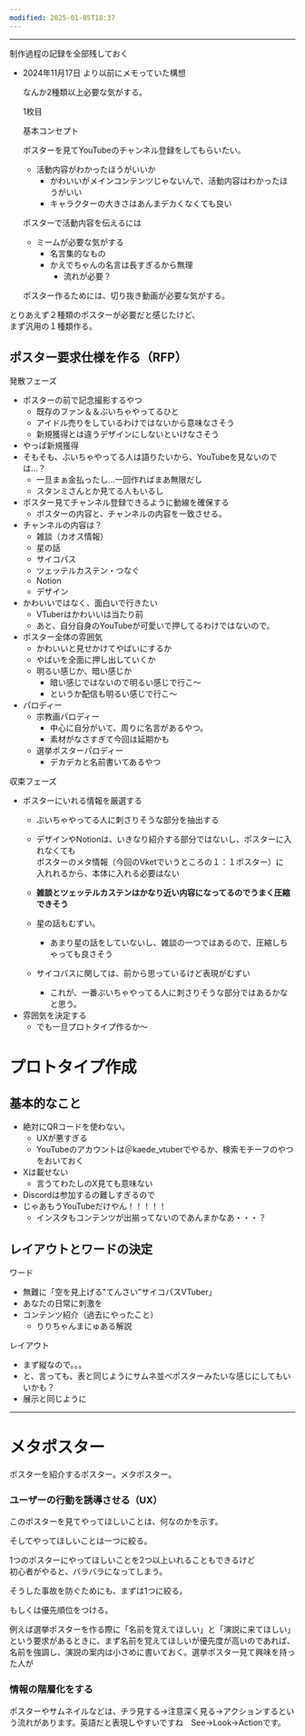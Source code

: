 ```yaml
---
modified: 2025-01-05T18:37
---
```

  

  

---

制作過程の記録を全部残しておく

  

- 2024年11月17日 より以前にメモっていた構想
    
    なんか2種類以上必要な気がする。
    
      
    
    1枚目
    
    基本コンセプト
    
    ポスターを見てYouTubeのチャンネル登録をしてもらいたい。
    
    - 活動内容がわかったほうがいいか
        - かわいいがメインコンテンツじゃないんで、活動内容はわかったほうがいい
        - キャラクターの大きさはあんまデカくなくても良い
    
      
    
    ポスターで活動内容を伝えるには
    
    - ミームが必要な気がする
        - 名言集的なもの
        - かえでちゃんの名言は長すぎるから無理
            - 流れが必要？
    
      
    
    ポスター作るためには、切り抜き動画が必要な気がする。
    

  

とりあえず２種類のポスターが必要だと感じたけど、  
まず汎用の１種類作る。  

  

## ポスター要求仕様を作る（RFP）

  

発散フェーズ

- ポスターの前で記念撮影するやつ
    - 既存のファン＆＆ぶいちゃやってるひと
    - アイドル売りをしているわけではないから意味なさそう
    - 新規獲得とは違うデザインにしないといけなさそう
- やっぱ新規獲得
- そもそも、ぶいちゃやってる人は語りたいから、YouTubeを見ないのでは…？
    - 一旦まぁ金払ったし…一回作ればまあ無限だし
    - スタンミさんとか見てる人もいるし
- ポスター見てチャンネル登録できるように動線を確保する
    - ポスターの内容と、チャンネルの内容を一致させる。
- チャンネルの内容は？
    - 雑談（カオス情報）
    - 星の話
    - サイコパス
    - ツェッテルカステン・つなぐ
    - Notion
    - デザイン
- かわいいではなく、面白いで行きたい
    - VTuberはかわいいは当たり前
    - あと、自分自身のYouTubeが可愛いで押してるわけではないので。
- ポスター全体の雰囲気
    - かわいいと見せかけてやばいにするか
    - やばいを全面に押し出していくか
    - 明るい感じか、暗い感じか
        - 暗い感じではないので明るい感じで行こ～
        - というか配信も明るい感じで行こ～
- パロディー
    - 宗教画パロディー
        - 中心に自分がいて、周りに名言があるやつ。
        - 素材がなさすぎて今回は延期かも
    - 選挙ポスターパロディー
        - デカデカと名前書いてあるやつ

  

  

  

収束フェーズ

- ポスターにいれる情報を厳選する
    - ぶいちゃやってる人に刺さりそうな部分を抽出する
    - デザインやNotionは、いきなり紹介する部分ではないし、ポスターに入れなくても  
        ポスターのメタ情報（今回のVketでいうところの１：１ポスター）に  
        入れれるから、本体に入れる必要はない  
        
    - **雑談とツェッテルカステンはかなり近い内容になってるのでうまく圧縮できそう**
    - 星の話もむずい。
        - あまり星の話をしていないし、雑談の一つではあるので、圧縮しちゃっても良さそう
    - サイコパスに関しては、前から思っているけど表現がむずい
        - これが、一番ぶいちゃやってる人に刺さりそうな部分ではあるかなと思う。
- 雰囲気を決定する
    - でも一旦プロトタイプ作るか～

  

  

# プロトタイプ作成

  

## 基本的なこと

- 絶対にQRコードを使わない。
    - UXが悪すぎる
    - YouTubeのアカウントは＠kaede_vtuberでやるか、検索モチーフのやつをおいておく
- Xは載せない
    - 言うてわたしのX見ても意味ない
- Discordは参加するの難しすぎるので
- じゃあもうYouTubeだけやん！！！！！
    - インスタもコンテンツが出揃ってないのであんまかなあ・・・？

  

## レイアウトとワードの決定

  

ワード

- 無難に「空を見上げる"てんさい”サイコパスVTuber」
- あなたの日常に刺激を
- コンテンツ紹介（過去にやったこと）
    - りりちゃんまにゅある解説

  

レイアウト

- まず縦なので。。。
- と、言っても、表と同じようにサムネ並べポスターみたいな感じにしてもいいかも？
- 展示と同じように

  

  

  

---

  

# メタポスター

ポスターを紹介するポスター。メタポスター。

  

### ユーザーの行動を誘導させる（UX）

このポスターを見てやってほしいことは、何なのかを示す。

そしてやってほしいことは一つに絞る。

1つのポスターにやってほしいことを2つ以上いれることもできるけど  
初心者がやると、バラバラになってしまう。  

そうした事故を防ぐためにも、まずは1つに絞る。

もしくは優先順位をつける。

例えば選挙ポスターを作る際に「名前を覚えてほしい」と「演説に来てほしい」という要求があるときに、まず名前を覚えてほしいが優先度が高いのであれば、  
名前を強調し、演説の案内は小さめに書いておく。選挙ポスター見て興味を持った人が  

  

### 情報の階層化をする

ポスターやサムネイルなどは、チラ見する→注意深く見る→アクションするという流れがあります。英語だと表現しやすいですね　See→Look→Actionです。